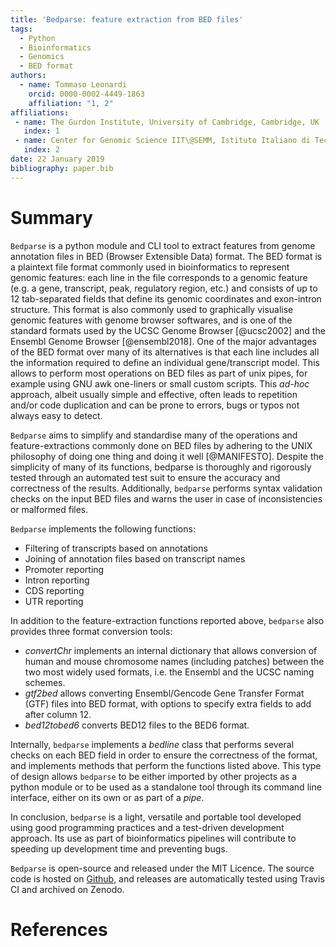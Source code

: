 ```yaml
---
title: 'Bedparse: feature extraction from BED files'
tags:
  - Python
  - Bioinformatics
  - Genomics
  - BED format
authors:
  - name: Tommaso Leonardi
    orcid: 0000-0002-4449-1863
    affiliation: "1, 2"
affiliations:
 - name: The Gurdon Institute, University of Cambridge, Cambridge, UK
   index: 1
 - name: Center for Genomic Science IIT\@SEMM, Istituto Italiano di Tecnologia (IIT), Milan, Italy
   index: 2
date: 22 January 2019
bibliography: paper.bib
---
```


# Summary
``Bedparse`` is a python module and CLI tool to extract features from genome annotation files in BED (Browser Extensible Data) format.
The BED format is a plaintext file format commonly used in bioinformatics to represent genomic features: each line in the file corresponds to a genomic feature (e.g. a gene, transcript, peak, regulatory region, etc.) and consists of up to 12 tab-separated fields that define its genomic coordinates and exon-intron structure. This format is also commonly used to graphically visualise genomic features with genome browser softwares, and is one of the standard formats used by the UCSC Genome Browser [@ucsc2002] and the Ensembl Genome Browser [@ensembl2018]. 
One of the major advantages of the BED format over many of its alternatives is that each line includes all the information required to define an individual gene/transcript model. This allows to perform most operations on BED files as part of unix pipes, for example using GNU awk one-liners or small custom scripts. This _ad-hoc_ approach, albeit usually simple and effective, often leads to repetition and/or code duplication and can be prone to errors, bugs or typos not always easy to detect.

``Bedparse`` aims to simplify and standardise many of the operations and feature-extractions commonly done on BED files by adhering to the UNIX philosophy of doing one thing and doing it well [@MANIFESTO]. Despite the simplicity of many of its functions, bedparse is thoroughly and rigorously tested through an automated test suit to ensure the accuracy and correctness of the results. Additionally, ``bedparse`` performs syntax validation checks on the input BED files and warns the user in case of inconsistencies or malformed files.

``Bedparse`` implements the following functions:

* Filtering of transcripts based on annotations
* Joining of annotation files based on transcript names
* Promoter reporting
* Intron reporting
* CDS reporting
* UTR reporting 

In addition to the feature-extraction functions reported above, ``bedparse`` also provides three format conversion tools:

* _convertChr_ implements an internal dictionary that allows conversion of human and mouse chromosome names (including patches) between the two most widely used formats, i.e. the Ensembl and the UCSC naming schemes.
* _gtf2bed_ allows converting Ensembl/Gencode Gene Transfer Format (GTF) files into BED format, with options to specify extra fields to add after column 12.
* _bed12tobed6_ converts BED12 files to the BED6 format.

Internally, ``bedparse`` implements a _bedline_ class that performs several checks on each BED field in order to ensure the correctness of the format, and implements methods that perform the functions listed above. This type of design allows ``bedparse`` to be either imported by other projects as a python module or to be used as a standalone tool through its command line interface, either on its own or as part of a _pipe_.

In conclusion, ``bedparse`` is a light, versatile and portable tool developed using good programming practices and a test-driven development approach. Its use as part of bioinformatics pipelines will contribute to speeding up development time and preventing bugs.

``Bedparse`` is open-source and released under the MIT Licence. The source code is hosted on [Github](https://github.com/tleonardi/bedparse/), and releases are automatically tested using Travis CI and archived on Zenodo.

# References
